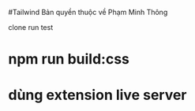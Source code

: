 #Tailwind
Bản quyền thuộc về Phạm Minh Thông

clone run test

# npm run build:css
# dùng extension live server